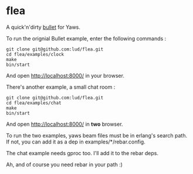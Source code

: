 flea
====

A quick'n'dirty [bullet](https://github.com/extend/bullet) for Yaws.

To run the orignial Bullet example, enter the following commands :

	git clone git@github.com:lud/flea.git
	cd flea/examples/clock
	make
	bin/start

And open [http://localhost:8000/](http://localhost:8000/) in your
browser.

There's another example, a small chat room :

	git clone git@github.com:lud/flea.git
	cd flea/examples/chat
	make
	bin/start

And open [http://localhost:8000/](http://localhost:8000/) in **two**
browser.

To run the two examples, yaws beam files must be in erlang's search
path. If not, you can add it as a dep in examples/*/rebar.config.

The chat example needs gproc too. I'll add it to the rebar deps.

Ah, and of course you need rebar in your path :)
